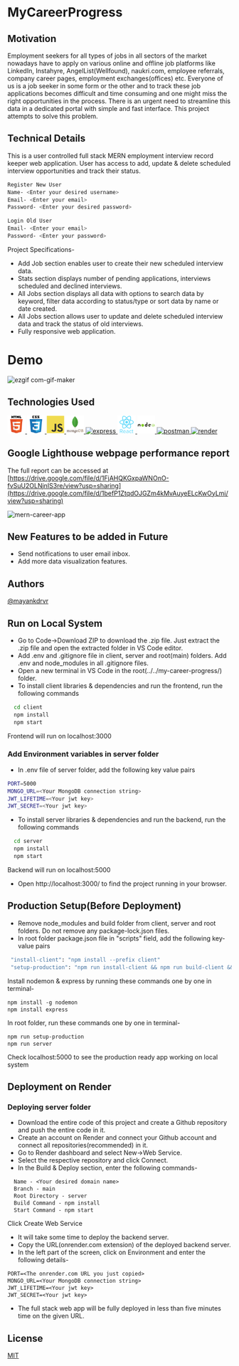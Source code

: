# MyCareerProgress

## Motivation
Employment seekers for all types of jobs in all sectors of the market nowadays have to apply on various online and offline job platforms like LinkedIn, Instahyre, AngelList(Wellfound), naukri.com, employee referrals, company career pages, employment exchanges(offices) etc. Everyone of us is a job seeker in some form or the other and to track these job applications becomes difficult and time consuming and one might miss the right opportunities in the process. There is an urgent need to streamline this data in a dedicated portal with simple and fast interface. This project attempts to solve this problem. 

## Technical Details 
This is a user controlled full stack MERN employment interview record keeper web application. User has access to add, update & delete scheduled interview opportunities and track their status.

```bash
Register New User
Name- <Enter your desired username>
Email- <Enter your email>
Password- <Enter your desired password>
```
```bash
Login Old User
Email- <Enter your email>
Password- <Enter your password>
```
Project Specifications-
- Add Job section enables user to create their new scheduled interview data.
- Stats section displays number of pending applications, interviews scheduled and declined interviews.
- All Jobs section displays all data with options to search data by keyword, filter data according to status/type or sort data by name or date created.
- All Jobs section allows user to update and delete scheduled interview data and track the status of old interviews.
- Fully responsive web application.

# Demo

 ![ezgif com-gif-maker](https://user-images.githubusercontent.com/87348490/221120879-1f888c6d-b1bf-4bd6-9848-b0f0bf7ff418.gif)


## Technologies Used

<a href="https://www.w3.org/html/" target="_blank" rel="noreferrer"> <img src="https://raw.githubusercontent.com/devicons/devicon/master/icons/html5/html5-original-wordmark.svg" alt="html5" width="40" height="40"/> </a>
<a href="https://www.w3schools.com/css/" target="_blank" rel="noreferrer"> <img src="https://raw.githubusercontent.com/devicons/devicon/master/icons/css3/css3-original-wordmark.svg" alt="css3" width="40" height="40"/> </a> 
<a href="https://developer.mozilla.org/en-US/docs/Web/JavaScript" target="_blank" rel="noreferrer"> <img src="https://raw.githubusercontent.com/devicons/devicon/master/icons/javascript/javascript-original.svg" alt="javascript" width="40" height="40"/> </a> 
<a href="https://www.mongodb.com/" target="_blank" rel="noreferrer"> <img src="https://raw.githubusercontent.com/devicons/devicon/master/icons/mongodb/mongodb-original-wordmark.svg" alt="mongodb" width="40" height="40"/> </a>
<a href="https://expressjs.com" target="_blank" rel="noreferrer"> <img src="https://i.ibb.co/ckPHbQm/express-facebook-share.png" alt="express" width="60" height="40"/> </a>
<a href="https://reactjs.org/" target="_blank" rel="noreferrer"> <img src="https://raw.githubusercontent.com/devicons/devicon/master/icons/react/react-original-wordmark.svg" alt="react" width="40" height="40"/> </a>
<a href="https://nodejs.org" target="_blank" rel="noreferrer"> <img src="https://raw.githubusercontent.com/devicons/devicon/master/icons/nodejs/nodejs-original-wordmark.svg" alt="nodejs" width="40" height="40"/> </a> 
<a href="https://postman.com" target="_blank" rel="noreferrer"> <img src="https://www.vectorlogo.zone/logos/getpostman/getpostman-icon.svg" alt="postman" width="40" height="40"/> </a>
<a href="https://render.com" target="_blank" rel="noreferrer"> <img src="https://upload.vectorlogo.zone/logos/render/images/bb711e6b-3dc7-496f-b665-10558e88ceed.svg" alt="render" width="40" height="40"/> </a>

## Google Lighthouse webpage performance report 

The full report can be accessed at [https://drive.google.com/file/d/1FjAHQKGxpaWNOnO-fvSuU2OLNjnIS3re/view?usp=sharing](https://drive.google.com/file/d/1befP1ZtqdOJGZm4kMvAuyeELcKwOyLmi/view?usp=sharing)
  
![mern-career-app](https://user-images.githubusercontent.com/87348490/221112345-788130c5-a315-4ab2-b329-2687eae78ef2.png)

## New Features to be added in Future

- Send notifications to user email inbox.
- Add more data visualization features.

## Authors

[@mayankdrvr](https://www.github.com/mayankdrvr)

## Run on Local System

- Go to Code->Download ZIP to download the .zip file. Just extract the .zip file and open the extracted folder in VS Code editor.
- Add .env and .gitignore file in client, server and root(main) folders. Add .env and node_modules in all .gitignore files.
- Open a new terminal in VS Code in the root(../../my-career-progress/) folder.
- To install client libraries & dependencies and run the frontend, run the following commands 
```bash
  cd client
  npm install
  npm start
```
Frontend will run on localhost:3000
### Add Environment variables in server folder 
- In .env file of server folder, add the following key value pairs 
```bash
PORT=5000
MONGO_URL=<Your MongoDB connection string>
JWT_LIFETIME=<Your jwt key>
JWT_SECRET=<Your jwt key>
```
- To install server libraries & dependencies and run the backend, run the following commands 
```bash
  cd server
  npm install
  npm start
```
Backend will run on localhost:5000

- Open http://localhost:3000/ to find the project running in your browser.

## Production Setup(Before Deployment)
- Remove node_modules and build folder from client, server and root folders. Do not remove any package-lock.json files.
- In root folder package.json file in "scripts" field, add the following key-value pairs
```bash
 "install-client": "npm install --prefix client"
 "setup-production": "npm run install-client && npm run build-client && npm install"
```
Install nodemon & express by running these commands one by one in terminal-
```
npm install -g nodemon
npm install express
```
In root folder, run these commands one by one in terminal-
```
npm run setup-production
npm run server
```
Check localhost:5000 to see the production ready app working on local system

## Deployment on Render

### Deploying server folder
- Download the entire code of this project and create a Github repository and push the entire code in it.
- Create an account on Render and connect your Github account and connect all repositories(recommended) in it. 
- Go to Render dashboard and select New->Web Service. 
- Select the respective repository and click Connect. 
- In the Build & Deploy section, enter the following commands-
```
  Name - <Your desired domain name> 
  Branch - main
  Root Directory - server
  Build Command - npm install
  Start Command - npm start
```
 Click Create Web Service
 - It will take some time to deploy the backend server. 
 - Copy the URL(onrender.com extension) of the deployed backend server. 
 - In the left part of the screen, click on Environment and enter the following details-
```
PORT=<The onrender.com URL you just copied>
MONGO_URL=<Your MongoDB connection string>
JWT_LIFETIME=<Your jwt key>
JWT_SECRET=<Your jwt key>
``` 

- The full stack web app will be fully deployed in less than five minutes time on the given URL.

## License

[MIT](https://choosealicense.com/licenses/mit/)







